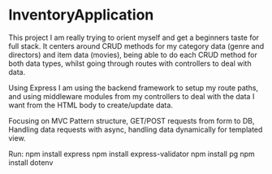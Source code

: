 # InventoryApplication
This project I am really trying to orient myself and get a beginners taste for full stack. It centers around CRUD methods for my category data (genre and directors) and item data (movies), being able to do each CRUD method for both data types, whilst going through routes with controllers to deal with data. 

Using Express I am using the backend framework to setup my route paths, and using middleware modules from my controllers to deal with the data I want from the HTML body to create/update data.  

Focusing on MVC Pattern structure, GET/POST requests from form to DB, Handling data requests with async, handling data dynamically for templated view.

Run:
npm install express
npm install express-validator
npm install pg
npm install dotenv
